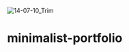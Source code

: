 ![14-07-10_Trim](https://user-images.githubusercontent.com/65028262/145706074-06b74ad9-d158-4a13-8014-7bd8fd28a6c8.gif)
# minimalist-portfolio
